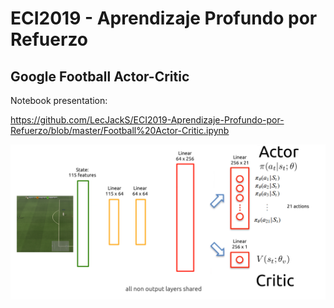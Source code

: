 # ECI2019 - Aprendizaje Profundo por Refuerzo


## Google Football Actor-Critic
Notebook presentation:

https://github.com/LecJackS/ECI2019-Aprendizaje-Profundo-por-Refuerzo/blob/master/Football%20Actor-Critic.ipynb


![actor-critic-football-model](./img/actor-critic-football-model.png)
